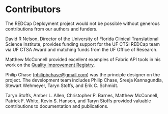 # Contributors

The REDCap Deployment project would not be possible without generous contributions from our authors and funders.

David R Nelson, Director of the University of Florida Clinical Translational Science Institute, provides funding support for the UF CTSI REDCap team via UF CTSA Award and matching funds from the UF Office of Research.

Matthew McConnell provided excellent examples of Fabric API tools in his work on the [Quality Improvement Registry](https://github.com/ctsit/qipr_approver).

Philip Chase (philipbchase@gmail.com) was the principle designer on the project.  The development team includes Philip Chase, Sreeja Kannagundla, Stewart Wehmeyer, Taryn Stoffs, and Erik C. Schmidt.

Taryn Stoffs, Amber L. Allen, Christopher P. Barnes, Matthew McConnell, Patrick F. White, Kevin S. Hanson, and Taryn Stoffs provided valuable contributions to documentation and publications.

